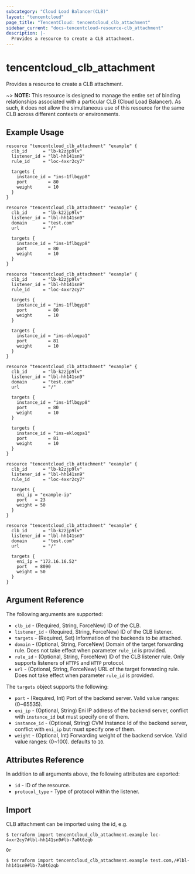 ```yaml
---
subcategory: "Cloud Load Balancer(CLB)"
layout: "tencentcloud"
page_title: "TencentCloud: tencentcloud_clb_attachment"
sidebar_current: "docs-tencentcloud-resource-clb_attachment"
description: |-
  Provides a resource to create a CLB attachment.
---
```


# tencentcloud_clb_attachment

Provides a resource to create a CLB attachment.

~> **NOTE:** This resource is designed to manage the entire set of binding relationships associated with a particular CLB (Cloud Load Balancer). As such, it does not allow the simultaneous use of this resource for the same CLB across different contexts or environments.

## Example Usage

```hcl
resource "tencentcloud_clb_attachment" "example" {
  clb_id      = "lb-k2zjp9lv"
  listener_id = "lbl-hh141sn9"
  rule_id     = "loc-4xxr2cy7"

  targets {
    instance_id = "ins-1flbqyp8"
    port        = 80
    weight      = 10
  }
}
```



```hcl
resource "tencentcloud_clb_attachment" "example" {
  clb_id      = "lb-k2zjp9lv"
  listener_id = "lbl-hh141sn9"
  domain      = "test.com"
  url         = "/"

  targets {
    instance_id = "ins-1flbqyp8"
    port        = 80
    weight      = 10
  }
}
```



```hcl
resource "tencentcloud_clb_attachment" "example" {
  clb_id      = "lb-k2zjp9lv"
  listener_id = "lbl-hh141sn9"
  rule_id     = "loc-4xxr2cy7"

  targets {
    instance_id = "ins-1flbqyp8"
    port        = 80
    weight      = 10
  }

  targets {
    instance_id = "ins-ekloqpa1"
    port        = 81
    weight      = 10
  }
}
```



```hcl
resource "tencentcloud_clb_attachment" "example" {
  clb_id      = "lb-k2zjp9lv"
  listener_id = "lbl-hh141sn9"
  domain      = "test.com"
  url         = "/"

  targets {
    instance_id = "ins-1flbqyp8"
    port        = 80
    weight      = 10
  }

  targets {
    instance_id = "ins-ekloqpa1"
    port        = 81
    weight      = 10
  }
}
```



```hcl
resource "tencentcloud_clb_attachment" "example" {
  clb_id      = "lb-k2zjp9lv"
  listener_id = "lbl-hh141sn9"
  rule_id     = "loc-4xxr2cy7"

  targets {
    eni_ip = "example-ip"
    port   = 23
    weight = 50
  }
}
```



```hcl
resource "tencentcloud_clb_attachment" "example" {
  clb_id      = "lb-k2zjp9lv"
  listener_id = "lbl-hh141sn9"
  domain      = "test.com"
  url         = "/"

  targets {
    eni_ip = "172.16.16.52"
    port   = 8090
    weight = 50
  }
}
```

## Argument Reference

The following arguments are supported:

* `clb_id` - (Required, String, ForceNew) ID of the CLB.
* `listener_id` - (Required, String, ForceNew) ID of the CLB listener.
* `targets` - (Required, Set) Information of the backends to be attached.
* `domain` - (Optional, String, ForceNew) Domain of the target forwarding rule. Does not take effect when parameter `rule_id` is provided.
* `rule_id` - (Optional, String, ForceNew) ID of the CLB listener rule. Only supports listeners of `HTTPS` and `HTTP` protocol.
* `url` - (Optional, String, ForceNew) URL of the target forwarding rule. Does not take effect when parameter `rule_id` is provided.

The `targets` object supports the following:

* `port` - (Required, Int) Port of the backend server. Valid value ranges: (0~65535).
* `eni_ip` - (Optional, String) Eni IP address of the backend server, conflict with `instance_id` but must specify one of them.
* `instance_id` - (Optional, String) CVM Instance Id of the backend server, conflict with `eni_ip` but must specify one of them.
* `weight` - (Optional, Int) Forwarding weight of the backend service. Valid value ranges: (0~100). defaults to `10`.

## Attributes Reference

In addition to all arguments above, the following attributes are exported:

* `id` - ID of the resource.
* `protocol_type` - Type of protocol within the listener.


## Import

CLB attachment can be imported using the id, e.g.

```
$ terraform import tencentcloud_clb_attachment.example loc-4xxr2cy7#lbl-hh141sn9#lb-7a0t6zqb

Or

$ terraform import tencentcloud_clb_attachment.example test.com,/#lbl-hh141sn9#lb-7a0t6zqb
```

